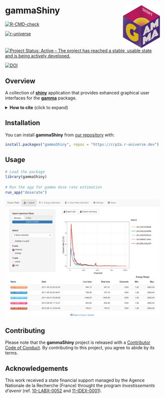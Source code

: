 
<!-- README.md is generated from README.Rmd. Please edit that file -->

# gammaShiny <img width=120px src="man/figures/logo.png" align="right" />

<!-- badges: start -->

[![R-CMD-check](https://github.com/crp2a/gammaShiny/actions/workflows/R-CMD-check.yaml/badge.svg)](https://github.com/crp2a/gammaShiny/actions/workflows/R-CMD-check.yaml)

[![r-universe](https://crp2a.r-universe.dev/badges/gammaShiny)](https://crp2a.r-universe.dev)

[![Project Status: Active – The project has reached a stable, usable
state and is being actively
developed.](https://www.repostatus.org/badges/latest/active.svg)](https://www.repostatus.org/#active)

[![DOI](https://zenodo.org/badge/DOI/10.5281/zenodo.4139005.svg)](https://doi.org/10.5281/zenodo.4139005)
<!-- badges: end -->

## Overview

A collection of [**shiny**](https://shiny.rstudio.com) application that
provides exhanced graphical user interfaces for the
[**gamma**](https://github.com/crp2a/gamma) package.

<details>
<summary>
<strong>How to cite</strong> (click to expand)
</summary>


    To cite gammaShiny in publications use:

      Lebrun, Brice, Nicolas Frerebeau, Guilhem Paradol, Guillaume Guérin,
      Norbert Mercier, Chantal Tribolo, Christelle Lahaye, and Magalie
      Rizza. 2020. Gamma: An R Package for Dose Rate Estimation from
      In-Situ Gamma-Ray Spectrometry Measurements. Ancient TL 38 (2): 1-5.

    Une entrée BibTeX pour les utilisateurs LaTeX est

      @Article{,
        title = {Gamma: An R Package for Dose Rate Estimation from In-Situ Gamma-Ray Spectrometry Measurements},
        author = {Brice Lebrun and Nicolas Frerebeau and Guilhem Paradol and Guillaume Guérin and Norbert Mercier and Chantal Tribolo and Christelle Lahaye and Magali Rizza},
        year = {2020},
        journal = {Ancient TL},
        volume = {38},
        number = {2},
        pages = {1-5},
      }

</details>

## Installation

You can install **gammaShiny** from [our
repository](https://crp2a.r-universe.dev) with:

``` r
install.packages("gammaShiny", repos = "https://crp2a.r-universe.dev")
```

## Usage

``` r
# Load the package
library(gammaShiny)

# Run the app for gamma dose rate estimation
run_app("doserate")
```

![](man/figures/README-shiny-1.png)

## Contributing

Please note that the **gammaShiny** project is released with a
[Contributor Code of
Conduct](https://github.com/crp2a/gammaShiny/blob/master/.github/CODE_OF_CONDUCT.md).
By contributing to this project, you agree to abide by its terms.

## Acknowledgements

This work received a state financial support managed by the Agence
Nationale de la Recherche (France) throught the program *Investissements
d’avenir* (ref. [10-LABX-0052](https://lascarbx.labex.u-bordeaux.fr) and
[11-IDEX-0001](https://amidex.univ-amu.fr)).
